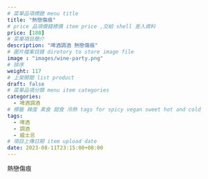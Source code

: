 ```yaml
---
# 菜單品項標題 menu title 
title: "熱戀傷痕"
# price 品項價錢標價 item price ,交給 shell 差入資料
price: [180] 
# 菜單項目簡介 
description: "啤酒調酒 熱戀傷痕"
# 圖片檔案目錄 diretory to store image file
image : "images/wine-party.png"
# 排序
weight: 117 
# 上架開關 list product 
draft: false
# 菜單品項分類 menu item categories 
categories:
  - 啤酒調酒 
# 標籤 辣度 素食 甜食 冷熱 tags for spicy vegan sweet hot and cold 
tags:
  - 啤酒
  - 調酒 
  - 威士忌
# 項目上傳日期 item upload date 
date: 2023-08-11T23:15:00+08:00
---
```


 熱戀傷痕
